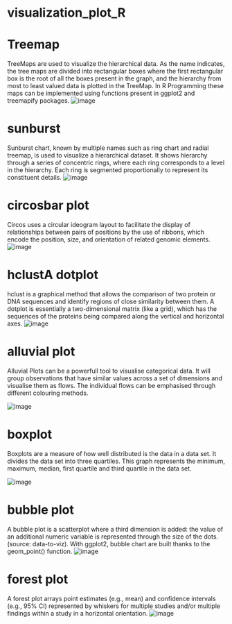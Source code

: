 # visualization_plot_R

# Treemap
TreeMaps are used to visualize the hierarchical data. As the name indicates, the tree maps are divided into rectangular boxes where the first rectangular box is the root of all the boxes present in the graph, and the hierarchy from most to least valued data is plotted in the TreeMap. In R Programming these maps can be implemented using functions present in ggplot2 and treemapify packages.
![image](https://github.com/sukirtipriya/visualization_plot_R/assets/88479900/54675d8e-99a2-4cbc-99bb-363dec752b54)

# sunburst
Sunburst chart, known by multiple names such as ring chart and radial treemap, is used to visualize a hierarchical dataset. It shows hierarchy through a series of concentric rings, where each ring corresponds to a level in the hierarchy. Each ring is segmented proportionally to represent its constituent details.
![image](https://github.com/sukirtipriya/visualization_plot_R/assets/88479900/f3a69257-2857-4e8c-9393-37c8b6e8822f)


# circosbar plot
Circos uses a circular ideogram layout to facilitate the display of relationships between pairs of positions by the use of ribbons, which encode the position, size, and orientation of related genomic elements.
![image](https://github.com/sukirtipriya/visualization_plot_R/assets/88479900/2d5b56bf-f167-46e3-85f0-138641c96684)


# hclustA dotplot 
hclust is a graphical method that allows the comparison of two protein or DNA sequences and identify regions of close similarity between them. A dotplot is essentially a two-dimensional matrix (like a grid), which has the sequences of the proteins being compared along the vertical and horizontal axes.
![image](https://github.com/sukirtipriya/visualization_plot_R/assets/88479900/dfae7f66-69bd-40e7-8582-825d01fd412b)


# alluvial plot
Alluvial Plots can be a powerfull tool to visualise categorical data. It will group observations that have similar values across a set of dimensions and visualise them as flows. The individual flows can be emphasised through different colouring methods.

![image](https://github.com/sukirtipriya/visualization_plot_R/assets/88479900/27ae6200-3bf9-4913-993e-3f235090bd17)


# boxplot
Boxplots are a measure of how well distributed is the data in a data set. It divides the data set into three quartiles. This graph represents the minimum, maximum, median, first quartile and third quartile in the data set.

![image](https://github.com/sukirtipriya/visualization_plot_R/assets/88479900/1e3340a3-2e7c-4122-a152-347d96f47cd8)

# bubble plot
A bubble plot is a scatterplot where a third dimension is added: the value of an additional numeric variable is represented through the size of the dots. (source: data-to-viz). With ggplot2, bubble chart are built thanks to the geom_point() function.
![image](https://github.com/sukirtipriya/visualization_plot_R/assets/88479900/59179ae9-11ad-4b5e-a9ea-2aac68a64525)

# forest plot
A forest plot arrays point estimates (e.g., mean) and confidence intervals (e.g., 95% CI) represented by whiskers for multiple studies and/or multiple findings within a study in a horizontal orientation.
![image](https://github.com/sukirtipriya/visualization_plot_R/assets/88479900/573230f6-df60-4c32-b414-95f7a741fd7f)

